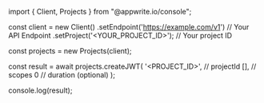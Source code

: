 import { Client, Projects } from "@appwrite.io/console";

const client = new Client()
    .setEndpoint('https://example.com/v1') // Your API Endpoint
    .setProject('<YOUR_PROJECT_ID>'); // Your project ID

const projects = new Projects(client);

const result = await projects.createJWT(
    '<PROJECT_ID>', // projectId
    [], // scopes
    0 // duration (optional)
);

console.log(result);
